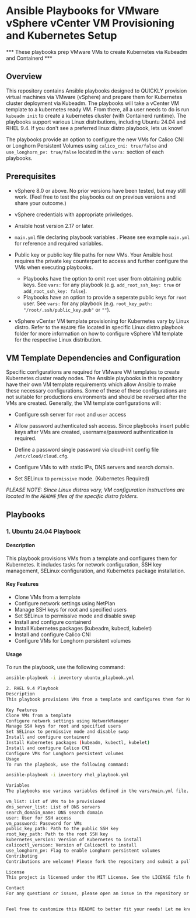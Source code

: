 # Ansible Playbooks for VMware vSphere vCenter VM Provisioning and Kubernetes Setup
***  These playbooks prep VMware VMs to create Kubernetes via Kubeadm and Containerd  ***
## Overview

This repository contains Ansible playbooks designed to QUICKLY provision virtual machines via VMware (vSphere) and prepare them for Kubernetes cluster deployment via Kubeadm. The playbooks will take a vCenter VM template to a kubernetes ready VM.  From there, all a user needs to do is run `kubeadm init` to create a kubernetes cluster (with Containerd runtime). The playbooks support various Linux distributions, including Ubuntu 24.04 and RHEL 9.4.  If you don't see a preferred linux distro playbook, lets us know!

The playbooks provide an option to configure the new VMs for Calico CNI or Longhorn Persistent Volumes using `calico_cni: true/false` and `use_longhorn_pv: true/false` located in the `vars:` section of each playbooks.

## Prerequisites

+ vSphere 8.0 or above.  No prior versions have been tested, but may still work. (Feel free to test the playbooks out on previous versions and share your outcome.)

+ vSphere credentials with appropriate priviledges.
  
+ Ansible host version 2.17 or later.
  
+ `main.yml` file declaring playbook variables .  Please see example `main.yml` for reference and required variables.
  
+ Public key or public key file paths for new VMs.  Your Ansible host requires the private key counterpart to access and further configure the VMs when executing playbooks.
    + Playbooks have the option to omit `root` user from obtaining public keys. See `vars:` for any playbook (e.g. `add_root_ssh_key: true` or `add_root_ssh_key: false`).
    + Playbooks have an option to provide a seperate public keys for `root` user. See `vars:` for any playbook (e.g. `root_key_path: "/root/.ssh/public_key.pub"` or `""`).

+ vSphere vCenter VM template provisioning for Kubernetes vary by Linux distro. Refer to the `README` file located in specific Linux distro playbook folder for more information on how to configure vSphere VM template for the respective Linux distribution.

## VM Template Dependencies and Configuration

Specific configurations are required for VMware VM templates to create Kubernetes cluster ready nodes.  The Ansible playbooks in this repository have their own VM template requirements which allow Ansible to make these necessary configurations.  Some of these of these configurations are not suitable for productions environments and should be reversed after the VMs are  created.  Generally, the VM template configurations will:

+ Configure ssh server for `root` and `user` access
  
+ Allow password authenticated ssh access.  Since playbooks insert public keys after VMs are created, username/password authentication is required.

+ Define a password single password via cloud-init config file `/etc/cloud/cloud.cfg`.

+ Configure VMs to with static IPs, DNS servers and search domain.

+ Set SELinux to `permissive` mode. (Kubernetes Required)

*PLEASE NOTE: Since Linux distros vary, VM configuration instructions are located in the `README` files of the specific distro folders.*



## Playbooks

### 1. Ubuntu 24.04 Playbook

#### Description

This playbook provisions VMs from a template and configures them for Kubernetes. It includes tasks for network configuration, SSH key management, SELinux configuration, and Kubernetes package installation.

#### Key Features

- Clone VMs from a template
- Configure network settings using NetPlan
- Manage SSH keys for root and specified users
- Set SELinux to permissive mode and disable swap
- Install and configure containerd
- Install Kubernetes packages (kubeadm, kubectl, kubelet)
- Install and configure Calico CNI
- Configure VMs for Longhorn persistent volumes

#### Usage

To run the playbook, use the following command:

```bash
ansible-playbook -i inventory ubuntu_playbook.yml

2. RHEL 9.4 Playbook
Description
This playbook provisions VMs from a template and configures them for Kubernetes. It includes tasks for network configuration, SSH key management, SELinux configuration, and Kubernetes package installation.

Key Features
Clone VMs from a template
Configure network settings using NetworkManager
Manage SSH keys for root and specified users
Set SELinux to permissive mode and disable swap
Install and configure containerd
Install Kubernetes packages (kubeadm, kubectl, kubelet)
Install and configure Calico CNI
Configure VMs for Longhorn persistent volumes
Usage
To run the playbook, use the following command:

ansible-playbook -i inventory rhel_playbook.yml

Variables
The playbooks use various variables defined in the vars/main.yml file. Key variables include:

vm_list: List of VMs to be provisioned
dns_server_list: List of DNS servers
search_domain_name: DNS search domain
user: User for SSH access
vm_password: Password for VMs
public_key_path: Path to the public SSH key
root_key_path: Path to the root SSH key
kubernetes_version: Version of Kubernetes to install
calicoctl_version: Version of Calicoctl to install
use_longhorn_pv: Flag to enable Longhorn persistent volumes
Contributing
Contributions are welcome! Please fork the repository and submit a pull request with your changes.

License
This project is licensed under the MIT License. See the LICENSE file for details.

Contact
For any questions or issues, please open an issue in the repository or contact the maintainer.


Feel free to customize this README to better fit your needs! Let me know if there's anything else you'd like to add or modify.
